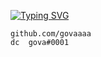 [![Typing SVG](https://readme-typing-svg.demolab.com?font=Fira+Code&pause=1000&width=435&lines=gova.wtf+%E2%94%82+gova++)](https://git.io/typing-svg)

```
github.com/govaaaa
dc  gova#0001

